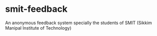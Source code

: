 # smit-feedback
An anonymous feedback system specially the students of SMIT (Sikkim Manipal Institute of Technology)